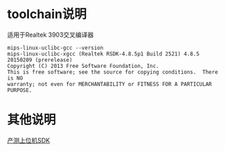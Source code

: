 # toolchain说明

适用于Realtek 3903交叉编译器
```shell
mips-linux-uclibc-gcc --version
mips-linux-uclibc-xgcc (Realtek RSDK-4.8.5p1 Build 2521) 4.8.5 20150209 (prerelease)
Copyright (C) 2013 Free Software Foundation, Inc.
This is free software; see the source for copying conditions.  There is NO
warranty; not even for MERCHANTABILITY or FITNESS FOR A PARTICULAR PURPOSE.
```
# 其他说明

[产测上位机SDK](https://github.com/TuyaInc/TUYA_PTS_SDK/)
